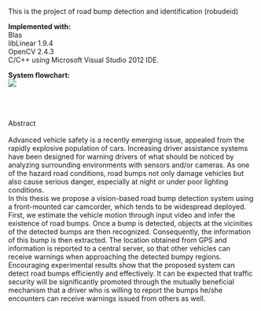 This is the project of road bump detection and identification (robudeid)

<b>Implemented with:</b><br>
Blas<br>
libLinear 1.9.4<br>
OpenCV 2.4.3<br>
C/C++ using Microsoft Visual Studio 2012 IDE.<br>

<b>System flowchart:</b><br>
<img src='http://i.imgur.com/O8vUFbm.png'>
<br><br><br>

<br>
Abstract<br>
<br>
Advanced vehicle safety is a recently emerging issue, appealed from the rapidly explosive population of cars. Increasing driver assistance systems have been designed for warning drivers of what should be noticed by analyzing surrounding environments with sensors and/or cameras. As one of the hazard road conditions, road bumps not only damage vehicles but also cause serious danger, especially at night or under poor lighting conditions.<br>
In this thesis we propose a vision-based road bump detection system using a front-mounted car camcorder, which tends to be widespread deployed. First, we estimate the vehicle motion through input video and infer the existence of road bumps. Once a bump is detected, objects at the vicinities of the detected bumps are then recognized. Consequently, the information of this bump is then extracted. The location obtained from GPS and information is reported to a central server, so that other vehicles can receive warnings when approaching the detected bumpy regions. Encouraging experimental results show that the proposed system can detect road bumps efficiently and effectively. It can be expected that traffic security will be significantly promoted through the mutually beneficial mechanism that a driver who is willing to report the bumps he/she encounters can receive warnings issued from others as well.